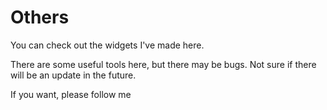 # Others
You can check out the widgets I've made here.

There are some useful tools here, but there may be bugs. Not sure if there will be an update in the future.

If you want, please follow me
